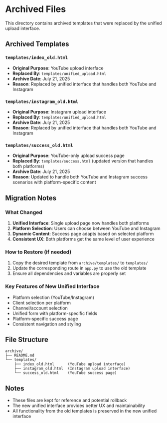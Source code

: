 # Archived Files

This directory contains archived templates that were replaced by the unified upload interface.

## Archived Templates

### `templates/index_old.html`
- **Original Purpose**: YouTube upload interface
- **Replaced By**: `templates/unified_upload.html`
- **Archive Date**: July 21, 2025
- **Reason**: Replaced by unified interface that handles both YouTube and Instagram

### `templates/instagram_old.html`
- **Original Purpose**: Instagram upload interface
- **Replaced By**: `templates/unified_upload.html`
- **Archive Date**: July 21, 2025
- **Reason**: Replaced by unified interface that handles both YouTube and Instagram

### `templates/success_old.html`
- **Original Purpose**: YouTube-only upload success page
- **Replaced By**: `templates/success.html` (updated version that handles both platforms)
- **Archive Date**: July 21, 2025
- **Reason**: Updated to handle both YouTube and Instagram success scenarios with platform-specific content

## Migration Notes

### What Changed
1. **Unified Interface**: Single upload page now handles both platforms
2. **Platform Selection**: Users can choose between YouTube and Instagram
3. **Dynamic Content**: Success page adapts based on selected platform
4. **Consistent UX**: Both platforms get the same level of user experience

### How to Restore (if needed)
1. Copy the desired template from `archive/templates/` to `templates/`
2. Update the corresponding route in `app.py` to use the old template
3. Ensure all dependencies and variables are properly set

### Key Features of New Unified Interface
- Platform selection (YouTube/Instagram)
- Client selection per platform
- Channel/account selection
- Unified form with platform-specific fields
- Platform-specific success page
- Consistent navigation and styling

## File Structure
```
archive/
├── README.md
└── templates/
    ├── index_old.html      (YouTube upload interface)
    ├── instagram_old.html  (Instagram upload interface)
    └── success_old.html    (YouTube success page)
```

## Notes
- These files are kept for reference and potential rollback
- The new unified interface provides better UX and maintainability
- All functionality from the old templates is preserved in the new unified interface 